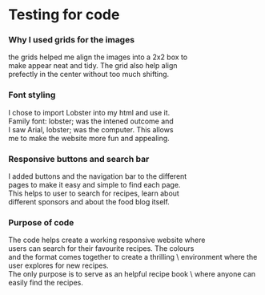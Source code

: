 # Testing for code

### Why I used grids for the images
the grids helped me align the images into a 2x2 box to \
make appear neat and tidy. The grid also help align \
prefectly in the center without too much shifting. 

### Font styling 
I chose to import Lobster into my html and use it. \
Family font: lobster; was the intened outcome and \
I saw Arial, lobster; was the computer. This allows \
me to make the website more fun and appealing.

### Responsive buttons and search bar
I added buttons and the navigation bar to the different \
pages to make it easy and simple to find each page. \
This helps to user to search for recipes, learn about  \
different sponsors and about the food blog itself.

### Purpose of code
The code helps create a working responsive website where \
users can search for their favourite recipes. The colours \
and the format comes together to create a thrilling \ 
environment where the user explores for new recipes. \
The only purpose is to serve as an helpful recipe book \ 
where anyone can easily find the recipes. 

 

